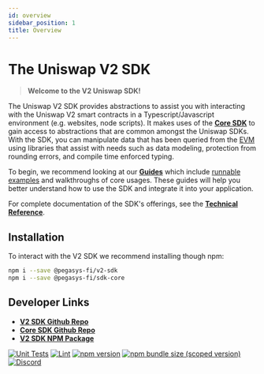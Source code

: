 ```yaml
---
id: overview
sidebar_position: 1
title: Overview
---
```

# The Uniswap V2 SDK

> **Welcome to the V2 Uniswap SDK!**

The Uniswap V2 SDK provides abstractions to assist you with interacting with the Uniswap V2 smart contracts in a Typescript/Javascript environment (e.g. websites, node scripts). It makes uses of the [**Core SDK**](../core/overview.md) to gain access to abstractions that are common amongst the Uniswap SDKs. With the SDK, you can manipulate data that has been queried from the [EVM](https://ethereum.org/en/developers/docs/evm/) using libraries that assist with needs such as data modeling, protection from rounding errors, and compile time enforced typing.

To begin, we recommend looking at our [**Guides**](./guides/01-background.md) which include [runnable examples](https://github.com/Uniswap/examples/tree/main/v2-sdk) and walkthroughs of core usages. These guides will help you better understand how to use the SDK and integrate it into your application.

For complete documentation of the SDK's offerings, see the [**Technical Reference**](./reference/overview.md).

## Installation

To interact with the V2 SDK we recommend installing though npm:

```bash
npm i --save @pegasys-fi/v2-sdk
npm i --save @pegasys-fi/sdk-core
```

## Developer Links

- [**V2 SDK Github Repo**](https://github.com/Uniswap/v2-sdk)
- [**Core SDK Github Repo**](https://github.com/Uniswap/sdk-core)
- [**V2 SDK NPM Package**](https://www.npmjs.com/package/@pegasys-fi/v2-sdk)

[![Unit Tests](https://github.com/Uniswap/uniswap-v2-sdk/workflows/Unit%20Tests/badge.svg)](https://github.com/Uniswap/uniswap-v2-sdk/actions?query=workflow%3A%22Unit+Tests%22)
[![Lint](https://github.com/Uniswap/uniswap-v2-sdk/workflows/Lint/badge.svg)](https://github.com/Uniswap/uniswap-v2-sdk/actions?query=workflow%3ALint)
[![npm version](https://img.shields.io/npm/v/@pegasys-fi/v2-sdk/latest.svg)](https://www.npmjs.com/package/@pegasys-fi/v2-sdk/v/latest)
[![npm bundle size (scoped version)](https://img.shields.io/bundlephobia/minzip/@pegasys-fi/v2-sdk/latest.svg)](https://bundlephobia.com/result?p=@pegasys-fi/v2-sdk@latest)
[![Discord](https://img.shields.io/badge/discord-join%20chat-blue.svg)](https://discord.com/channels/597638925346930701/607978109089611786)

